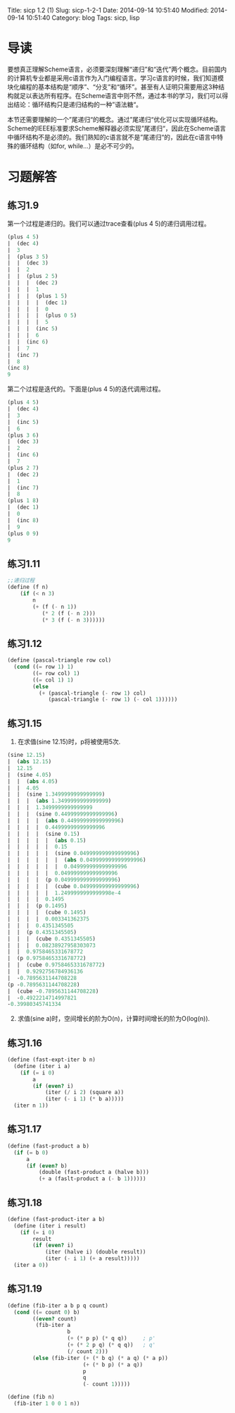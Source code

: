 Title: sicp 1.2 (1)
Slug: sicp-1-2-1
Date: 2014-09-14 10:51:40
Modified: 2014-09-14 10:51:40
Category: blog
Tags: sicp, lisp

# 导读

要想真正理解Scheme语言，必须要深刻理解“递归”和“迭代”两个概念。目前国内的计算机专业都是采用c语言作为入门编程语言。学习c语言的时候，我们知道模块化编程的基本结构是“顺序”、“分支”和“循环”。甚至有人证明只需要用这3种结构就足以表达所有程序。在Scheme语言中则不然，通过本书的学习，我们可以得出结论：循环结构只是递归结构的一种”语法糖“。

本节还需要理解的一个”尾递归“的概念。通过”尾递归“优化可以实现循环结构。Scheme的IEEE标准要求Scheme解释器必须实现”尾递归“，因此在Scheme语言中循环结构不是必须的。我们熟知的c语言就不是”尾递归“的，因此在c语言中特殊的循环结构（如for, while...）是必不可少的。

# 习题解答

## 练习1.9

第一个过程是递归的。我们可以通过trace查看(plus 4 5)的递归调用过程。

``` Scheme
(plus 4 5)
|  (dec 4)
|  3
|  (plus 3 5)
|  |  (dec 3)
|  |  2
|  |  (plus 2 5)
|  |  |  (dec 2)
|  |  |  1
|  |  |  (plus 1 5)
|  |  |  |  (dec 1)
|  |  |  |  0
|  |  |  |  (plus 0 5)
|  |  |  |  5
|  |  |  (inc 5)
|  |  |  6
|  |  (inc 6)
|  |  7
|  (inc 7)
|  8
(inc 8)
9
```

第二个过程是迭代的。下面是(plus 4 5)的迭代调用过程。

``` Scheme
(plus 4 5)
|  (dec 4)
|  3
|  (inc 5)
|  6
(plus 3 6)
|  (dec 3)
|  2
|  (inc 6)
|  7
(plus 2 7)
|  (dec 2)
|  1
|  (inc 7)
|  8
(plus 1 8)
|  (dec 1)
|  0
|  (inc 8)
|  9
(plus 0 9)
9
```

## 练习1.11

``` Scheme
;;递归过程
(define (f n)
	(if (< n 3)
		n
		(+ (f (- n 1))
		   (* 2 (f (- n 2)))
		   (* 3 (f (- n 3))))))
```

## 练习1.12

``` Scheme
(define (pascal-triangle row col)
  (cond ((= row 1) 1)
        ((= row col) 1)
        ((= col 1) 1)
        (else
          (+ (pascal-triangle (- row 1) col)
             (pascal-triangle (- row 1) (- col 1))))))
```

## 练习1.15

1. 在求值(sine 12.15)时，p将被使用5次.
``` Scheme
(sine 12.15)
|  (abs 12.15)
|  12.15
|  (sine 4.05)
|  |  (abs 4.05)
|  |  4.05
|  |  (sine 1.3499999999999999)
|  |  |  (abs 1.3499999999999999)
|  |  |  1.3499999999999999
|  |  |  (sine 0.44999999999999996)
|  |  |  |  (abs 0.44999999999999996)
|  |  |  |  0.44999999999999996
|  |  |  |  (sine 0.15)
|  |  |  |  |  (abs 0.15)
|  |  |  |  |  0.15
|  |  |  |  |  (sine 0.049999999999999996)
|  |  |  |  |  |  (abs 0.049999999999999996)
|  |  |  |  |  |  0.049999999999999996
|  |  |  |  |  0.049999999999999996
|  |  |  |  (p 0.049999999999999996)
|  |  |  |  |  (cube 0.049999999999999996)
|  |  |  |  |  1.2499999999999998e-4
|  |  |  |  0.1495
|  |  |  (p 0.1495)
|  |  |  |  (cube 0.1495)
|  |  |  |  0.003341362375
|  |  |  0.4351345505
|  |  (p 0.4351345505)
|  |  |  (cube 0.4351345505)
|  |  |  0.08238927958303073
|  |  0.9758465331678772
|  (p 0.9758465331678772)
|  |  (cube 0.9758465331678772)
|  |  0.9292756784936136
|  -0.7895631144708228
(p -0.7895631144708228)
|  (cube -0.7895631144708228)
|  -0.4922214714997821
-0.39980345741334
```

2. 求值(sine a)时，空间增长的阶为O(n)，计算时间增长的阶为O(log(n)).

## 练习1.16

``` Scheme
(define (fast-expt-iter b n)
  (define (iter i a)
    (if (= i 0)
        a
        (if (even? i)
            (iter (/ i 2) (square a))
            (iter (- i 1) (* b a)))))
  (iter n 1))
```

## 练习1.17

``` Scheme
(define (fast-product a b)
  (if (= b 0)
      a
      (if (even? b)
          (double (fast-product a (halve b)))
          (+ a (faslt-product a (- b 1))))))
```

## 练习1.18

``` Scheme
(define (fast-product-iter a b)
  (define (iter i result)
    (if (= i 0)
        result
        (if (even? i)
            (iter (halve i) (double result))
            (iter (- i 1) (+ a result)))))
  (iter a 0))
```

## 练习1.19

``` Scheme
(define (fib-iter a b p q count)
  (cond ((= count 0) b)
        ((even? count)
         (fib-iter a
                   b
                   (+ (* p p) (* q q))     ; p'
                   (+ (* 2 p q) (* q q))   ; q'
                   (/ count 2)))
        (else (fib-iter (+ (* b q) (* a q) (* a p))
                        (+ (* b p) (* a q))
                        p
                        q
                        (- count 1)))))

(define (fib n)
  (fib-iter 1 0 0 1 n))
```
